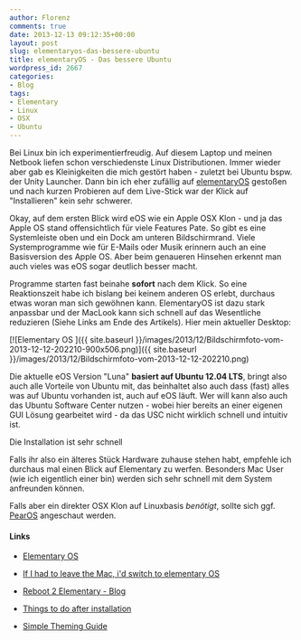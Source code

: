 ```yaml
---
author: Florenz
comments: true
date: 2013-12-13 09:12:35+00:00
layout: post
slug: elementaryos-das-bessere-ubuntu
title: elementaryOS - Das bessere Ubuntu
wordpress_id: 2667
categories:
- Blog
tags:
- Elementary
- Linux
- OSX
- Ubuntu
---
```


Bei Linux bin ich experimentierfreudig. Auf diesem Laptop und meinen Netbook liefen schon verschiedenste Linux Distributionen. Immer wieder aber gab es Kleinigkeiten die mich gestört haben - zuletzt bei Ubuntu bspw. der Unity Launcher. Dann bin ich eher zufällig auf [elementaryOS](http://elementaryos.org/) gestoßen und nach kurzen Probieren auf dem Live-Stick war der Klick auf "Installieren" kein sehr schwerer.





Okay, auf dem ersten Blick wird eOS wie ein Apple OSX Klon - und ja das Apple OS stand offensichtlich für viele Features Pate. So gibt es eine Systemleiste oben und ein Dock am unteren Bildschirmrand. Viele Systemprogramme wie für E-Mails oder Musik erinnern auch an eine Basisversion des Apple OS. Aber beim genaueren Hinsehen erkennt man auch vieles was eOS sogar deutlich besser macht.





Programme starten fast beinahe **sofort** nach dem Klick. So eine Reaktionszeit habe ich bislang bei keinem anderen OS erlebt, durchaus etwas woran man sich gewöhnen kann. ElementaryOS ist dazu stark anpassbar und der MacLook kann sich schnell auf das Wesentliche reduzieren (Siehe Links am Ende des Artikels). Hier mein aktueller Desktop:





[![Elementary OS ]({{ site.baseurl }}/images/2013/12/Bildschirmfoto-vom-2013-12-12-202210-900x506.png)]({{ site.baseurl }}/images/2013/12/Bildschirmfoto-vom-2013-12-12-202210.png)





Die aktuelle eOS Version "Luna" **basiert auf Ubuntu 12.04 LTS**, bringt also auch alle Vorteile von Ubuntu mit, das beinhaltet also auch dass (fast) alles was auf Ubuntu vorhanden ist, auch auf eOS läuft. Wer will kann also auch das Ubuntu Software Center nutzen - wobei hier bereits an einer eigenen GUI Lösung gearbeitet wird - da das USC nicht wirklich schnell und intuitiv ist.





Die Installation ist sehr schnell





Falls ihr also ein älteres Stück Hardware zuhause stehen habt, empfehle ich durchaus mal einen Blick auf Elementary zu werfen. Besonders Mac User (wie ich eigentlich einer bin) werden sich sehr schnell mit dem System anfreunden können.





Falls aber ein direkter OSX Klon auf Linuxbasis _benötigt_, sollte sich ggf. [PearOS](http://pearlinux.fr/overview/) angeschaut werden.





#### Links







  * [Elementary OS](http://elementaryos.org/)


  * [If I had to leave the Mac, i'd switch to elementary OS](http://www.macworld.com/article/2048021/if-i-had-to-leave-the-mac-id-switch-to-elementary-os.html)


  * [Reboot 2 Elementary - Blog](http://www.reboot2elementary.com/)


  * [Things to do after installation](http://www.reboot2elementary.com/discover-elementaryos/things-to-do/)


  * [Simple Theming Guide](http://www.reboot2elementary.com/simple-theming-guide/)




